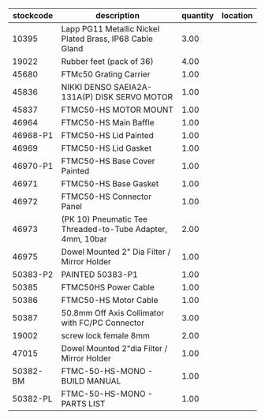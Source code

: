 |stockcode|description|quantity|location|
|---------|-----------|--------|--------|
|10395|Lapp PG11 Metallic Nickel Plated Brass, IP68 Cable Gland|3.00||
|19022|Rubber feet (pack of 36)|4.00||
|45680|FTMc50 Grating Carrier|1.00||
|45836|NIKKI DENSO SAEIA2A-131A(P) DISK SERVO MOTOR|1.00||
|45837|FTMC50-HS MOTOR MOUNT|1.00||
|46964|FTMC50-HS Main Baffle|1.00||
|46968-P1|FTMC50-HS Lid Painted|1.00||
|46969|FTMC50-HS Lid Gasket|1.00||
|46970-P1|FTMC50-HS Base Cover Painted|1.00||
|46971|FTMC50-HS Base Gasket|1.00||
|46972|FTMC50-HS Connector Panel|1.00||
|46973|(PK 10) Pneumatic Tee Threaded-to-Tube Adapter, 4mm, 10bar|2.00||
|46975|Dowel Mounted 2" Dia Filter /  Mirror Holder|1.00||
|50383-P2|PAINTED 50383-P1|1.00||
|50385|FTMC50HS Power Cable|1.00||
|50386|FTMC50-HS Motor Cable|1.00||
|50387|50.8mm Off Axis Collimator with FC/PC Connector|3.00||
|19002|screw lock female 8mm|2.00||
|47015|Dowel Mounted 2"dia Filter / Mirror Holder|1.00||
|50382-BM|FTMC-50-HS-MONO - BUILD MANUAL|1.00||
|50382-PL|FTMC-50-HS-MONO - PARTS LIST|1.00||
